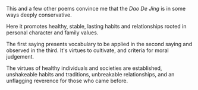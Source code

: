 This and a few other poems
convince me that the _Dao De Jing_
is in some ways
deeply conservative.

Here it promotes
healthy, stable, lasting
habits and relationships
rooted in
personal character
and family values.

The first saying
presents vocabulary
to be applied in the second saying
and observed in the third.
It's virtues to cultivate,
and criteria for moral judgement.

The virtues
of healthy individuals and societies
are established,
unshakeable habits and traditions,
unbreakable relationships,
and an unflagging reverence
for those who came before.
